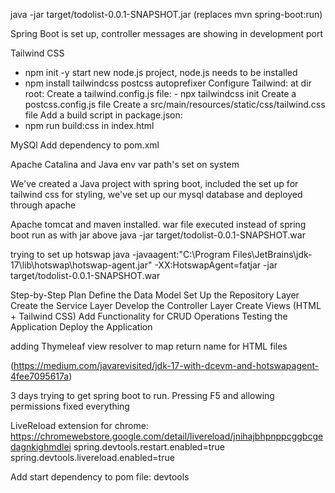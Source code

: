 java -jar target/todolist-0.0.1-SNAPSHOT.jar (replaces mvn spring-boot:run)

Spring Boot is set up, controller messages are showing in development port

Tailwind CSS
- npm init -y
start new node.js project, node.js needs to be installed
- npm install tailwindcss postcss autoprefixer
Configure Tailwind:
at dir root:
    Create a tailwind.config.js file: - npx tailwindcss init
    Create a postcss.config.js file
Create a src/main/resources/static/css/tailwind.css file
Add a build script in package.json:
- npm run build:css
in index.html <link href="/css/main.css" rel="stylesheet">


MySQl
Add dependency to pom.xml

Apache
Catalina and Java env var path's set on system


We've created a Java project with spring boot, included the set up for tailwind css for styling, we've set up our mysql database and deployed through apache

Apache tomcat and maven installed.
war file executed instead of spring boot run as with jar above
java -jar target/todolist-0.0.1-SNAPSHOT.war

trying to set up hotswap
java -javaagent:"C:\Program Files\JetBrains\jdk-17\lib\hotswap\hotswap-agent.jar" -XX:HotswapAgent=fatjar -jar target/todolist-0.0.1-SNAPSHOT.war



Step-by-Step Plan
Define the Data Model
Set Up the Repository Layer
Create the Service Layer
Develop the Controller Layer
Create Views (HTML + Tailwind CSS)
Add Functionality for CRUD Operations
Testing the Application
Deploy the Application

adding Thymeleaf view resolver to map return name for HTML files

(https://medium.com/javarevisited/jdk-17-with-dcevm-and-hotswapagent-4fee7095617a)


3 days trying to get spring boot to run. Pressing F5 and allowing permissions fixed everything

LiveReload extension for chrome:
https://chromewebstore.google.com/detail/livereload/jnihajbhpnppcggbcgedagnkighmdlei
spring.devtools.restart.enabled=true
spring.devtools.livereload.enabled=true

Add start dependency to pom file: devtools
